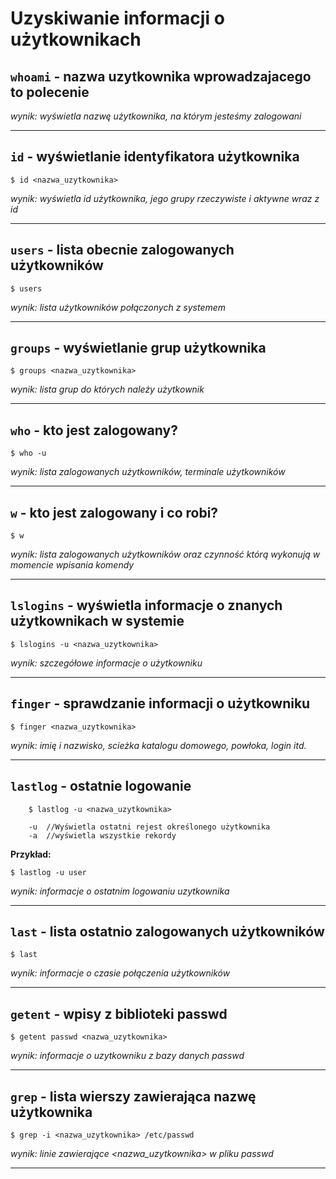 # Uzyskiwanie informacji o użytkownikach

## `whoami` - nazwa uzytkownika wprowadzajacego to polecenie 
*wynik: wyświetla nazwę użytkownika, na którym jesteśmy zalogowani*

---

## `id` - wyświetlanie identyfikatora użytkownika
	$ id <nazwa_uzytkownika>
*wynik: wyświetla id użytkownika, jego grupy rzeczywiste i aktywne wraz z id*

---

## `users` - lista obecnie zalogowanych użytkowników
	$ users
*wynik: lista użytkowników połączonych z systemem*

---

## `groups` - wyświetlanie grup użytkownika 
	$ groups <nazwa_uzytkownika>
*wynik: lista grup do których należy użytkownik*

---

## `who` - kto jest zalogowany?
	$ who -u
*wynik: lista zalogowanych użytkowników, terminale użytkowników*

---

## `w` - kto jest zalogowany i co robi?
	$ w
*wynik: lista zalogowanych użytkowników oraz czynność którą wykonują w momencie wpisania komendy*

---

## `lslogins` - wyświetla informacje o znanych użytkownikach w systemie
	$ lslogins -u <nazwa_uzytkownika>
*wynik: szczegółowe informacje o użytkowniku*

---

## `finger` - sprawdzanie informacji o użytkowniku
	$ finger <nazwa_uzytkownika>
*wynik: imię i nazwisko, scieżka katalogu domowego, powłoka, login itd.*

---

## `lastlog` - ostatnie logowanie
		$ lastlog -u <nazwa_uzytkownika>

		-u 	//Wyświetla ostatni rejest określonego użytkownika
		-a 	//wyświetla wszystkie rekordy

**Przykład:**

	$ lastlog -u user
*wynik: informacje o ostatnim logowaniu uzytkownika*

---

## `last` - lista ostatnio zalogowanych użytkowników
	$ last
*wynik: informacje o czasie połączenia użytkowników*

---

## `getent` - wpisy z biblioteki passwd
	$ getent passwd <nazwa_uzytkownika>
*wynik: informacje o uzytkowniku z bazy danych passwd*

---

## `grep` - lista wierszy zawierająca nazwę użytkownika
	$ grep -i <nazwa_uzytkownika> /etc/passwd
*wynik: linie zawierające <nazwa_uzytkownika> w pliku passwd*

---


	


	






